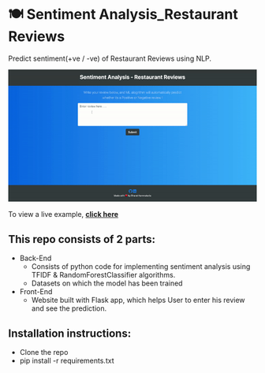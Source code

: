 # 🍽️ Sentiment Analysis_Restaurant Reviews

Predict sentiment(+ve / -ve) of Restaurant Reviews using NLP.

<p align="center">
  <kbd>
    <img src="RestaurantReviews.gif"></img>
  </kbd>
</p>

To view a live example, **[click here](http://predict-reviews.bharatkammakatla.com/)**

## This repo consists of 2 parts:
* Back-End
    * Consists of python code for implementing sentiment analysis using TFIDF & RandomForestClassifier algorithms.
    * Datasets on which the model has been trained
* Front-End
    * Website built with Flask app, which helps User to enter his review and see the prediction.
    
## Installation instructions:
* Clone the repo
* pip install -r requirements.txt
